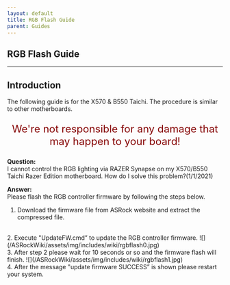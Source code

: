 ```yaml
---
layout: default
title: RGB Flash Guide
parent: Guides
---
```

## RGB Flash Guide

***

## Introduction

The following guide is for the X570 & B550 Taichi. The procedure is similar to other motherboards. 
<p style="color:#840000;text-align:center;font-size:x-large">We're not responsible for any damage that may happen to your board!</p>

**Question:**  
I cannot control the RGB lighting via RAZER Synapse on my X570/B550 Taichi Razer Edition motherboard. How do I solve this problem?(1/1/2021)

**Answer:**  
Please flash the RGB controller firmware by following the steps below.

1. Download the firmware file from ASRock website and extract the compressed file.    
<br>
2. Execute "UpdateFW.cmd” to update the RGB controller firmware.  
![](/ASRockWiki/assets/img/includes/wiki/rgbflash0.jpg)  
<br>
3. After step 2 please wait for 10 seconds or so and the firmware flash will finish.  
![](/ASRockWiki/assets/img/includes/wiki/rgbflash1.jpg)  
<br>
4. After the message "update firmware SUCCESS” is shown please restart your system.
